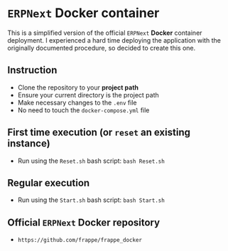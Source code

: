 # `ERPNext` **Docker** container

This is a simplified version of the official `ERPNext` **Docker** container deployment. I experienced a hard time deploying the application with the originally documented procedure, so decided to create this one.

## Instruction
- Clone the repository to your **project path**
- Ensure your current directory is the project path
- Make necessary changes to the `.env` file
- No need to touch the `docker-compose.yml` file

## **First time** execution (or `reset` an existing instance)
- Run using the `Reset.sh` bash script: `bash Reset.sh`

## **Regular** execution
- Run using the `Start.sh` bash script: `bash Start.sh`

## Official `ERPNext` **Docker** repository
- `https://github.com/frappe/frappe_docker`